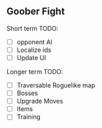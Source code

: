 Goober Fight
------------

Short term TODO:
* [ ] opponent AI
* [ ] Localize ids
* [ ] Update UI

Longer term TODO:
* [ ] Traversable Roguelike map
* [ ] Bosses
* [ ] Upgrade Moves
* [ ] Items
* [ ] Training